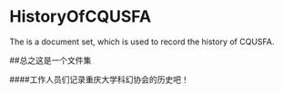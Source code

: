 # HistoryOfCQUSFA
The is a document set, which is used to record the history of CQUSFA.

##总之这是一个文件集

####工作人员们记录重庆大学科幻协会的历史吧！

